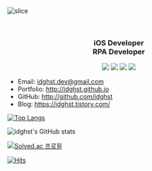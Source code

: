 ![slice](https://capsule-render.vercel.app/api?type=slice&color=auto&height=200&text=IDGHST&fontAlign=70&rotate=13&fontAlignY=25&desc=iOS%20Developer&descAlign=70.&descAlignY=44)

<br>

<h3 align="center">
  iOS Developer
  <br>
  RPA Developer
</h3>
  
<p align="center">
<img src="https://img.shields.io/badge/iOS-000000?style=flat-square&logo=iOS&logoColor=white"/></a>
<img src="https://img.shields.io/badge/Swift-F05138?style=flat-square&logo=Swift&logoColor=white"/></a>
<!-- <img src="https://img.shields.io/badge/ObjectiveC-A8B9CC?style=flat-square&logo=jaaaa&logoColor=white"/></a> -->
<img src="https://img.shields.io/badge/Xcode-147EFB?style=flat-square&logo=Xcode&logoColor=white"/></a>
<!-- <img src="https://img.shields.io/badge/ReactiveX-B7178C?style=flat-square&logo=ReactiveX&logoColor=white"/></a> -->
<img src="https://img.shields.io/badge/Figma-F24E1E?style=flat-square&logo=Figma&logoColor=white"/></a>
<!-- <img src="https://img.shields.io/badge/Sketch-F7B500?style=flat-square&logo=Sketch&logoColor=white"/></a> -->
<!-- <img src="https://img.shields.io/badge/Adobe Photoshop-31A8FF?style=flat-square&logo=Adobe Photoshop&logoColor=white"/></a> -->
</p>

<!-- - Email: wotjdzz1@naver.com -->
<!-- - Portfolio: http://www.jercy.dev -->
<!-- - GitHub: http://github.com/jeasunglee -->
<!-- - facebook: https://www.facebook.com/profile.php?id=100007616387575 -->
<!-- - linkedIn: www.linkedin.com/in/재성-이-b70805141 -->
<!-- - Notion Blog: https://www.jercy.dev/blog -->
<!-- - Youtube: https://www.youtube.com/channel/UC9LmUoZg9CCz7RzUX-AJr8A -->

- Email: idghst.dev@gmail.com
- Portfolio: http://idghst.github.io
- GitHub: http://github.com/idghst
- Blog: https://idghst.tistory.com/
<!-- - linkedIn: www.linkedin.com/in/재성-이-b70805141 -->

<!-- - Email: idghst.dev@gmail.com -->
<!-- - Portfolio: http://www.jercy.dev -->
<!-- - GitHub: http://github.com/idghst -->
<!-- - linkedIn: www.linkedin.com/in/재성-이-b70805141 -->
<!-- - Notion Blog: https://www.jercy.dev/blog -->

[![Top Langs](https://github-readme-stats.vercel.app/api/top-langs/?username=idghst&layout=compact&theme=blue-green&langs_count=4)](https://github.com/idghst)

![idghst's GitHub stats](https://github-readme-stats.vercel.app/api?username=idghst&theme=blue-green&show_icons=true)

[![Solved.ac 프로필](http://mazassumnida.wtf/api/v2/generate_badge?boj=idghst)](https://solved.ac/idghst)

[![Hits](https://hits.seeyoufarm.com/api/count/incr/badge.svg?url=http%3A%2F%2Fgithub.com%2Fidghst&count_bg=%231118A2&title_bg=%23707070&icon=&icon_color=%23E7E7E7&title=hits&edge_flat=false)](https://hits.seeyoufarm.com)
